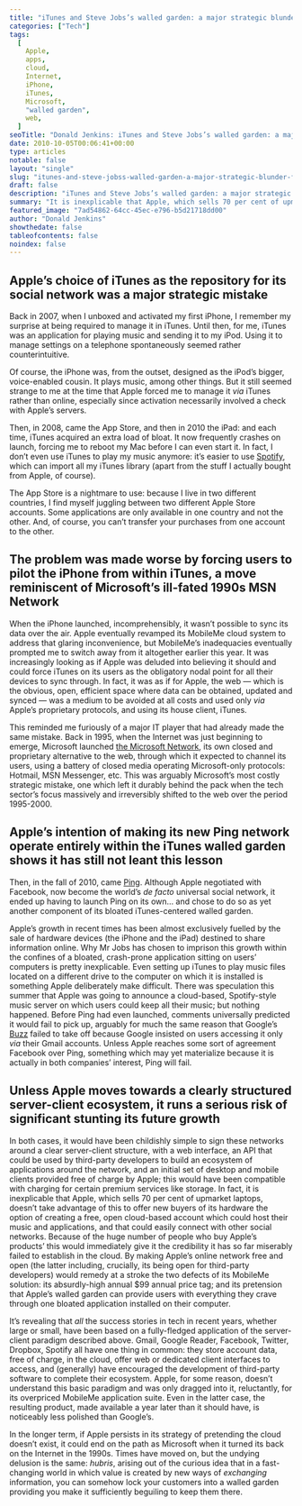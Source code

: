 ```yaml
---
title: "iTunes and Steve Jobs’s walled garden: a major strategic blunder for Apple"
categories: ["Tech"]
tags:
  [
    Apple,
    apps,
    cloud,
    Internet,
    iPhone,
    iTunes,
    Microsoft,
    "walled garden",
    web,
  ]
seoTitle: "Donald Jenkins: iTunes and Steve Jobs’s walled garden: a major strategic blunder for Apple"
date: 2010-10-05T00:06:41+00:00
type: articles
notable: false
layout: "single"
slug: "itunes-and-steve-jobss-walled-garden-a-major-strategic-blunder-for-apple"
draft: false
description: "iTunes and Steve Jobs’s walled garden: a major strategic blunder for Apple: If Apple persists in its strategy of pretending the cloud doesn’t exist, it could end on the path as Microsoft when it turned its back on the Internet in the 1990s"
summary: "It is inexplicable that Apple, which sells 70 per cent of upmarket laptops, doesn’t take advantage of this to offer new buyers of its hardware the option of creating a free, open cloud-based account which could host their music and applications, and that could easily connect with other social networks. If Apple persists in its strategy of pretending the cloud doesn’t exist, it could end on the path as Microsoft when it turned its back on the Internet in the 1990s."
featured_image: "7ad54862-64cc-45ec-e796-b5d21718dd00"
author: "Donald Jenkins"
showthedate: false
tableofcontents: false
noindex: false
---
```


## Apple’s choice of iTunes as the repository for its social network was a major strategic mistake

Back in 2007, when I unboxed and activated my first iPhone, I remember my surprise at being required to manage it in iTunes. Until then, for me, iTunes was an application for playing music and sending it to my iPod. Using it to manage settings on a telephone spontaneously seemed rather counterintuitive.

Of course, the iPhone was, from the outset, designed as the iPod’s bigger, voice-enabled cousin. It plays music, among other things. But it still seemed strange to me at the time that Apple forced me to manage it _via_ iTunes rather than online, especially since activation necessarily involved a check with Apple’s servers.

Then, in 2008, came the App Store, and then in 2010 the iPad: and each time, iTunes acquired an extra load of bloat. It now frequently crashes on launch, forcing me to reboot my Mac before I can even start it. In fact, I don’t even use iTunes to play my music anymore: it’s easier to use [Spotify](https://www.spotify.com/), which can import all my iTunes library (apart from the stuff I actually bought from Apple, of course).

The App Store is a nightmare to use: because I live in two different countries, I find myself juggling between two different Apple Store accounts. Some applications are only available in one country and not the other. And, of course, you can’t transfer your purchases from one account to the other.

## The problem was made worse by forcing users to pilot the iPhone from within iTunes, a move reminiscent of Microsoft’s ill-fated 1990s MSN Network

When the iPhone launched, incomprehensibly, it wasn’t possible to sync its data over the air. Apple eventually revamped its MobileMe cloud system to address that glaring inconvenience, but MobileMe’s inadequacies eventually prompted me to switch away from it altogether earlier this year. It was increasingly looking as if Apple was deluded into believing it should and could force iTunes on its users as the obligatory nodal point for all their devices to sync through. In fact, it was as if for Apple, the web — which is the obvious, open, efficient space where data can be obtained, updated and synced — was a medium to be avoided at all costs and used only _via_ Apple’s proprietary protocols, and using its house client, iTunes.

This reminded me furiously of a major IT player that had already made the same mistake. Back in 1995, when the Internet was just beginning to emerge, Microsoft launched [the Microsoft Network](https://en.wikipedia.org/wiki/MSN), its own closed and proprietary alternative to the web, through which it expected to channel its users, using a battery of closed media operating Microsoft-only protocols: Hotmail, MSN Messenger, etc. This was arguably Microsoft’s most costly strategic mistake, one which left it durably behind the pack when the tech sector’s focus massively and irreversibly shifted to the web over the period 1995-2000.

## Apple’s intention of making its new Ping network operate entirely within the iTunes walled garden shows it has still not leant this lesson

Then, in the fall of 2010, came [Ping](https://www.apple.com/itunes/ping/). Although Apple negotiated with Facebook, now become the world’s _de facto_ universal social network, it ended up having to launch Ping on its own… and chose to do so as yet another component of its bloated iTunes-centered walled garden.

Apple’s growth in recent times has been almost exclusively fuelled by the sale of hardware devices (the iPhone and the iPad) destined to share information online. Why Mr Jobs has chosen to imprison this growth within the confines of a bloated, crash-prone application sitting on users’ computers is pretty inexplicable. Even setting up iTunes to play music files located on a different drive to the computer on which it is installed is something Apple deliberately make difficult. There was speculation this summer that Apple was going to announce a cloud-based, Spotify-style music server on which users could keep all their music; but nothing happened. Before Ping had even launched, comments universally predicted it would fail to pick up, arguably for much the same reason that Google’s [Buzz](https://en.wikipedia.org/wiki/Google_Buzz) failed to take off because Google insisted on users accessing it only _via_ their Gmail accounts. Unless Apple reaches some sort of agreement Facebook over Ping, something which may yet materialize because it is actually in both companies’ interest, Ping will fail.

## Unless Apple moves towards a clearly structured server-client ecosystem, it runs a serious risk of significant stunting its future growth

In both cases, it would have been childishly simple to sign these networks around a clear server-client structure, with a web interface, an API that could be used by third-party developers to build an ecosystem of applications around the network, and an initial set of desktop and mobile clients provided free of charge by Apple; this would have been compatible with charging for certain premium services like storage. In fact, it is inexplicable that Apple, which sells 70 per cent of upmarket laptops, doesn’t take advantage of this to offer new buyers of its hardware the option of creating a free, open cloud-based account which could host their music and applications, and that could easily connect with other social networks. Because of the huge number of people who buy Apple’s products’ this would immediately give it the credibility it has so far miserably failed to establish in the cloud. By making Apple’s online network free and open (the latter including, crucially, its being open for third-party developers) would remedy at a stroke the two defects of its MobileMe solution: its absurdly-high annual $99 annual price tag; and its pretension that Apple’s walled garden can provide users with everything they crave through one bloated application installed on their computer.

It’s revealing that _all_ the success stories in tech in recent years, whether large or small, have been based on a fully-fledged application of the server-client paradigm described above. Gmail, Google Reader, Facebook, Twitter, Dropbox, Spotify all have one thing in common: they store account data, free of charge, in the cloud, offer web or dedicated client interfaces to access, and (generally) have encouraged the development of third-party software to complete their ecosystem. Apple, for some reason, doesn’t understand this basic paradigm and was only dragged into it, reluctantly, for its overpriced MobileMe application suite. Even in the latter case, the resulting product, made available a year later than it should have, is noticeably less polished than Google’s.

In the longer term, if Apple persists in its strategy of pretending the cloud doesn’t exist, it could end on the path as Microsoft when it turned its back on the Internet in the 1990s. Times have moved on, but the undying delusion is the same: _hubris_, arising out of the curious idea that in a fast-changing world in which value is created by new ways of _exchanging_ information, you can somehow lock your customers into a walled garden providing you make it sufficiently beguiling to keep them there.
